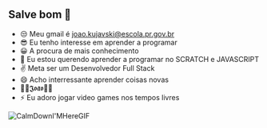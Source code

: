 ##  Salve bom 🤘
- 😒 Meu gmail é joao.kujavski@escola.pr.gov.br
- 😎 Eu tenho interesse em aprender a programar
- 😀 A procura de mais conhecimento 
- 🤔 Eu estou querendo aprender a programar no SCRATCH e JAVASCRIPT 
- ✌️ Meta ser um Desenvolvedor Full Stack
- 😄 Acho interressante aprender coisas novas
- 🐐🎀𝕵𝖔𝖆̃𝖔🎀🐐
- ⚡ Eu adoro jogar video games nos tempos livres

![CalmDownI'MHereGIF](https://github.com/user-attachments/assets/f2f40dc8-f7b9-405b-8cbf-0f2d72acda1c)
